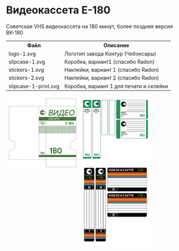 # Видеокассета E-180
Советская VHS видеокассета на 180 минут, более поздняя версия ВК-180

<table>
  <tr>
    <th>Файл</th>
    <th>Описание</th>
  </tr>
    <td>logo-1.svg</td>
    <td>Логотип завода Контур (Чебоксары)</td>
  </tr>
  <tr>
    <td>slipcase-1.svg</td>
    <td>Коробка, вариант1 (спасибо Radon)</td>
  </tr>
  <tr>
    <td>stickers-1.svg</td>
    <td>Наклейки, вариант 1 (спасибо Radon)</td>
  </tr>
  <tr>
    <td>stickers-2.svg</td>
    <td>Наклейки, вариант 2 (спасибо Radon)</td>
  </tr>
  <tr>
    <td>slipcase-1-print.svg</td>
    <td>Коробка, вариант 1 для печати и склейки</td>
  </tr>
</table>

<img align="left" width="200" src="https://raw.githubusercontent.com/fire0shadow/E180/master/slipcase-1.png">
<img align="left" width="200" src="https://raw.githubusercontent.com/fire0shadow/E180/master/stickers-1.png">
<img align="left" width="200" src="https://raw.githubusercontent.com/fire0shadow/E180/master/stickers-2.png">
